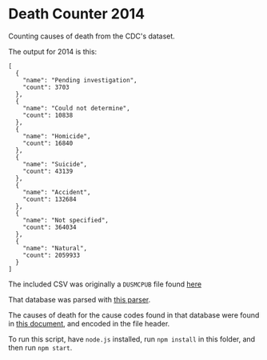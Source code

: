 # Death Counter 2014

Counting causes of death from the CDC's dataset.

The output for 2014 is this:
```
[
  {
    "name": "Pending investigation",
    "count": 3703
  },
  {
    "name": "Could not determine",
    "count": 10838
  },
  {
    "name": "Homicide",
    "count": 16840
  },
  {
    "name": "Suicide",
    "count": 43139
  },
  {
    "name": "Accident",
    "count": 132684
  },
  {
    "name": "Not specified",
    "count": 364034
  },
  {
    "name": "Natural",
    "count": 2059933
  }
]
```

The included CSV was originally a `DUSMCPUB` file found [here](http://www.cdc.gov/nchs/data_access/vitalstatsonline.htm)

That database was parsed with [this parser](https://github.com/tommaho/VS13MORT.DUSMCPUB-Parser).

The causes of death for the cause codes found in that database were found in [this document](http://www.cdc.gov/nchs/data/dvs/Record_Layout_2014.pdf), and encoded in the file header.

To run this script, have `node.js` installed, run `npm install` in this folder, and then run `npm start`.
